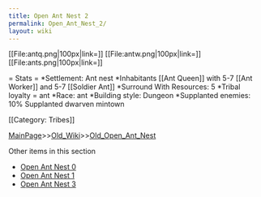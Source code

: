 ```yaml
---
title: Open Ant Nest 2
permalink: Open_Ant_Nest_2/
layout: wiki
---
```

[[File:antq.png|100px|link=]]
[[File:antw.png|100px|link=]]
[[File:ants.png|100px|link=]]

= Stats =
*Settlement: Ant nest
*Inhabitants [[Ant Queen]] with 5-7 [[Ant Worker]] and 5-7 [[Soldier Ant]]
*Surround With Resources: 5
*Tribal loyalty = ant
*Race: ant
*Building style: Dungeon 
*Supplanted enemies: 10% Supplanted dwarven mintown 

[[Category: Tribes]]

[MainPage](/keeperrl_wiki/ "wikilink")>>[Old_Wiki](/keeperrl_wiki/Old_Wiki "wikilink")>>[Old_Open_Ant_Nest](/keeperrl_wiki/Old_Open_Ant_Nest "wikilink")

Other items in this section
-    [Open Ant Nest 0](/keeperrl_wiki/Open_Ant_Nest_0 "wikilink")
-    [Open Ant Nest 1](/keeperrl_wiki/Open_Ant_Nest_1 "wikilink")
-    [Open Ant Nest 3](/keeperrl_wiki/Open_Ant_Nest_3 "wikilink")
